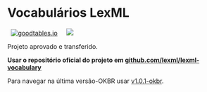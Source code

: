 # Vocabulários LexML

&nbsp; [![goodtables.io](https://goodtables.io/badge/github/okfn-brasil/lexml-vocabulary.svg)](https://goodtables.io/github/okfn-brasil/lexml-vocabulary)
 &nbsp;&nbsp;&nbsp; [![](https://upload.wikimedia.org/wikipedia/commons/e/eb/PICOL_icon_View.svg)](http://data.okfn.org/tools/view?url=https%3A%2F%2Fraw.githubusercontent.com%2Fokfn-brasil%2Flexml-vocabulary%2Fmaster%2Fdatapackage.json)

Projeto aprovado e transferido.

**Usar o repositório oficial do projeto em [github.com/lexml/lexml-vocabulary](https://github.com/lexml/lexml-vocabulary)**

Para navegar na última versão-OKBR usar [v1.0.1-okbr](https://github.com/okfn-brasil/lexml-vocabulary/tree/v1.0.1-okbr).
